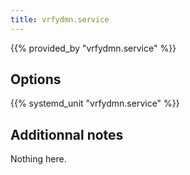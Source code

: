 ```yaml
---
title: vrfydmn.service
---
```


{{% provided_by "vrfydmn.service" %}}

## Options

{{% systemd_unit "vrfydmn.service" %}}

## Additionnal notes

Nothing here.